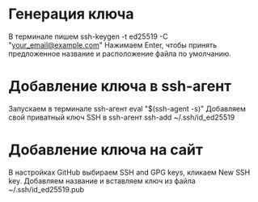 # Генерация ключа
В терминале пишем
    ssh-keygen -t ed25519 -C "your_email@example.com"
Нажимаем Enter, чтобы принять предложенное название и расположение файла по умолчанию.
# Добавление ключа в ssh-агент
Запускаем в терминале ssh-агент
    eval "$(ssh-agent -s)"
Добавляем свой приватный ключ SSH в ssh-агент
    ssh-add ~/.ssh/id_ed25519
# Добавление ключа на сайт
В настройках GitHub выбираем SSH and GPG keys, кликаем New SSH key. Добавляем название
и вставляем ключ из файла ~/.ssh/id_ed25519.pub
